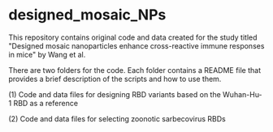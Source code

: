 # designed_mosaic_NPs

This repository contains original code and data created for the study titled "Designed mosaic nanoparticles enhance cross-reactive immune responses in mice" by Wang et al.

There are two folders for the code. Each folder contains a README file that provides a brief description of the scripts and how to use them.

(1) Code and data files for designing RBD variants based on the Wuhan-Hu-1 RBD as a reference

(2) Code and data files for selecting zoonotic sarbecovirus RBDs

